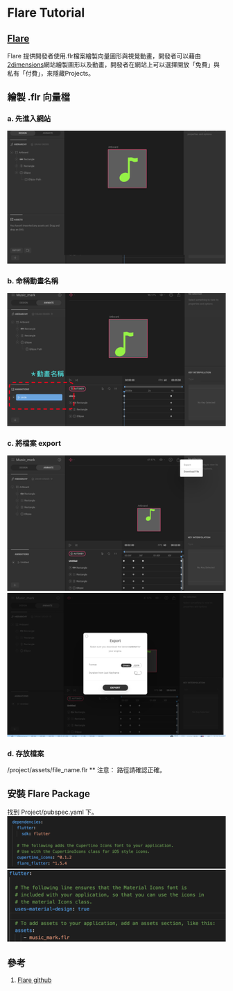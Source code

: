 # Flare Tutorial
## [Flare](https://github.com/2d-inc/Flare-Flutter)   
Flare 提供開發者使用.flr檔案繪製向量圖形與視覺動畫，開發者可以藉由[2dimensions](https://www.2dimensions.com/)網站繪製圖形以及動畫，開發者在網站上可以選擇開放「免費」與私有「付費」，來隱藏Projects。

## 繪製 .flr 向量檔
### a. 先進入[網站](https://www.2dimensions.com/a/tw00089923/files/flare/music-mark)
![dependencies](src/dependencies_1.png)
### b. 命稱動畫名稱
![dependencies](src/dependencies_2.png)
### c. 將檔案 export
![dependencies](src/dependencies_3.png)
![dependencies](src/dependencies_4.png)
### d. 存放檔案 
/project/assets/file_name.flr
** 注意： 路徑請確認正確。

## 安裝 Flare Package
找到 Project/pubspec.yaml 下。
![dependencies](src/dependencies_5.png)
![dependencies](src/dependencies_6.png)



## 參考
1. [Flare github](https://github.com/2d-inc/Flare-Flutter)